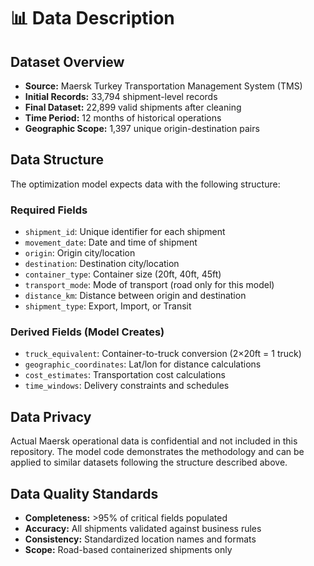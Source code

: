 # 📊 Data Description

## Dataset Overview
- **Source:** Maersk Turkey Transportation Management System (TMS)
- **Initial Records:** 33,794 shipment-level records
- **Final Dataset:** 22,899 valid shipments after cleaning
- **Time Period:** 12 months of historical operations
- **Geographic Scope:** 1,397 unique origin-destination pairs

## Data Structure
The optimization model expects data with the following structure:

### Required Fields
- `shipment_id`: Unique identifier for each shipment
- `movement_date`: Date and time of shipment
- `origin`: Origin city/location
- `destination`: Destination city/location  
- `container_type`: Container size (20ft, 40ft, 45ft)
- `transport_mode`: Mode of transport (road only for this model)
- `distance_km`: Distance between origin and destination
- `shipment_type`: Export, Import, or Transit

### Derived Fields (Model Creates)
- `truck_equivalent`: Container-to-truck conversion (2×20ft = 1 truck)
- `geographic_coordinates`: Lat/lon for distance calculations
- `cost_estimates`: Transportation cost calculations
- `time_windows`: Delivery constraints and schedules

## Data Privacy
Actual Maersk operational data is confidential and not included in this repository. The model code demonstrates the methodology and can be applied to similar datasets following the structure described above.

## Data Quality Standards
- **Completeness:** >95% of critical fields populated
- **Accuracy:** All shipments validated against business rules
- **Consistency:** Standardized location names and formats
- **Scope:** Road-based containerized shipments only
